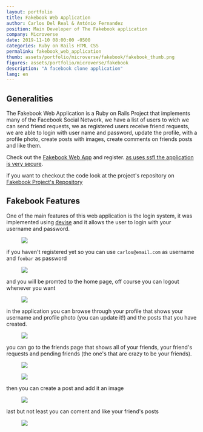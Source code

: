 ```yaml
---
layout: portfolio
title: Fakebook Web Application
author: Carlos Del Real & António Fernandez
position: Main Developer of The Fakebook application
company: Microverse
date: 2019-11-10 08:00:00 -0500
categories: Ruby on Rails HTML CSS 
permalink: fakebook_web_application
thumb: assets/portfolio/microverse/fakebook/fakebook_thumb.png
figures: assets/portfolio/microverse/fakebook
description: "A facebook clone application"
lang: en
---
```


## Generalities

The Fakebook Web Application is a Ruby on Rails Project that implements many of the Facebook Social Network, we have a list of users to wich we can send friend requests, we as registered users receive friend requests, we are able to login with user name and password, update the profile, with a profile photo, create posts with images, create comments on friends posts and like them.

Check out the [Fakebook Web App](https://frozen-everglades-48914.herokuapp.com/) and register. [as uses ssfl the application is very secure](https://es.wikipedia.org/wiki/Transport_Layer_Security). 

if you want to checkout the code look at the project's repository on [Fakebook Project's Repository](https://github.com/trox115/Fakebook)

## Fakebook Features

One of the main features of this web application is the login system, it was implemented using [devise](https://github.com/heartcombo/devise) and it allows the user to login with your username and password.

<figure class="figure">
    <img src="{{ page.figures }}/login_home.png">
</figure>

if you haven't registered yet so you can use `carlos@email.com` as username and `foobar` as password

<figure class="figure">
    <img src="{{ page.figures }}/login_userandpass.png">
</figure>

and you will be promted to the home page, off course you can logout whenever you want

<figure class="figure">
    <img src="{{ page.figures }}/logout.png">
</figure>

in the application you can browse through your profile that shows your username and profile photo (you can update it!) and the posts that you have created.

<figure class="figure">
    <img src="{{ page.figures }}/profile.png">
</figure>

you can go to the friends page that shows all of your friends, your friend's requests and pending friends (the one's that are crazy to be your friends).


<figure class="figure">
    <img src="{{ page.figures }}/friends.png">
</figure>

<figure class="figure">
    <img src="{{ page.figures }}/friendships.png">
</figure>

then you can create a post and add it an image 

<figure class="figure">
    <img src="{{ page.figures }}/create_post.png">
</figure>

last but not least you can coment and like your friend's posts

<figure class="figure">
    <img src="{{ page.figures }}/coment_and_like_posts.png">
</figure>
